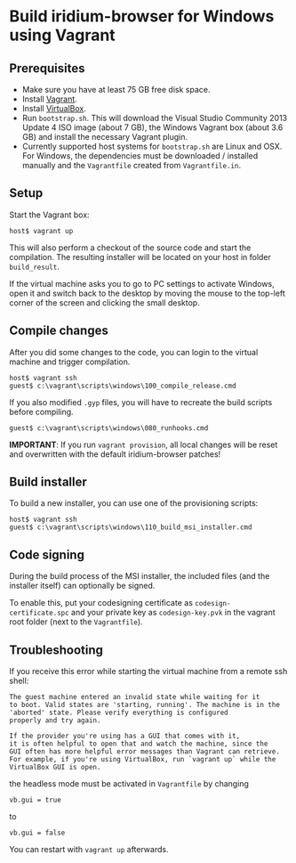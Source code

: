# Build iridium-browser for Windows using Vagrant

## Prerequisites

- Make sure you have at least 75 GB free disk space.
- Install [Vagrant](https://www.vagrantup.com).
- Install [VirtualBox](https://www.virtualbox.org).
- Run `bootstrap.sh`. This will download the Visual Studio Community 2013
  Update 4 ISO image (about 7 GB), the Windows Vagrant box (about 3.6 GB)
  and install the necessary Vagrant plugin.
- Currently supported host systems for `bootstrap.sh` are Linux and OSX.
  For Windows, the dependencies must be downloaded / installed manually
  and the `Vagrantfile` created from `Vagrantfile.in`.

## Setup

Start the Vagrant box:

    host$ vagrant up

This will also perform a checkout of the source code and start the compilation.
The resulting installer will be located on your host in folder `build_result`.

If the virtual machine asks you to go to PC settings to activate Windows, open
it and switch back to the desktop by moving the mouse to the top-left corner of
the screen and clicking the small desktop.

## Compile changes

After you did some changes to the code, you can login to the virtual machine and
trigger compilation.

    host$ vagrant ssh
    guest$ c:\vagrant\scripts\windows\100_compile_release.cmd

If you also modified `.gyp` files, you will have to recreate the build scripts
before compiling.

    guest$ c:\vagrant\scripts\windows\080_runhooks.cmd

**IMPORTANT**: If you run `vagrant provision`, all local changes will be reset
               and overwritten with the default iridium-browser patches!

## Build installer

To build a new installer, you can use one of the provisioning scripts:

    host$ vagrant ssh
    guest$ c:\vagrant\scripts\windows\110_build_msi_installer.cmd

## Code signing

During the build process of the MSI installer, the included files (and the
installer itself) can optionally be signed.

To enable this, put your codesigning certificate as `codesign-certificate.spc`
and your private key as `codesign-key.pvk` in the vagrant root folder (next
to the `Vagrantfile`).

## Troubleshooting

If you receive this error while starting the virtual machine from a remote
ssh shell:
```
The guest machine entered an invalid state while waiting for it
to boot. Valid states are 'starting, running'. The machine is in the
'aborted' state. Please verify everything is configured
properly and try again.

If the provider you're using has a GUI that comes with it,
it is often helpful to open that and watch the machine, since the
GUI often has more helpful error messages than Vagrant can retrieve.
For example, if you're using VirtualBox, run `vagrant up` while the
VirtualBox GUI is open.
```

the headless mode must be activated in `Vagrantfile` by changing

    vb.gui = true

to

    vb.gui = false

You can restart with `vagrant up` afterwards.
